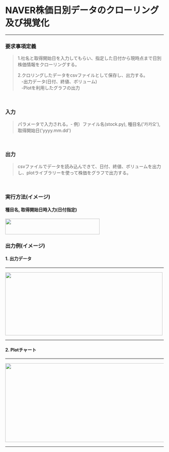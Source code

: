 # NAVER株価日別データのクローリング及び視覚化
___
### 要求事項定義
>1.社名と取得開始日を入力してもらい、指定した日付から現時点まで日別株価情報をクローリングする。<br>
> 
>2.クロリングしたデータをcsvファイルとして保存し、出力する。<br>
&nbsp;&nbsp;&nbsp;-出力データ(日付、終値、ボリューム)<br>
&nbsp;&nbsp;&nbsp;-Plotを利用したグラフの出力
<br>


### 入力
>パラメータで入力される。- 例）ファイル名(stock.py), 種目名('카카오'), 取得開始日('yyyy.mm.dd')

<br>

### 出力
>csvファイルでデータを読み込んできて、日付、終値、ボリュームを出力し、plotライブラリーを使って株価をグラフで出力する。

<br>

### 実行方法(イメージ)
#### 種目名, 取得開始日時入力(日付指定)

<img src="../../Desktop/실행(입력).jpg" width="300" height="50"/>

<br>

### 出力例(イメージ)
#### 1. 出力データ

---

<img src="../../Desktop/데이터출력값.jpg" width="500" height="200"/>

----
#### 2. Plotチャート   

---
<img src="../../Desktop/plot그래프(일본어).jpg" width="800" height="250"/>

---